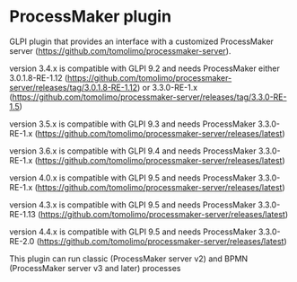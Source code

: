# ProcessMaker plugin

GLPI plugin that provides an interface with a customized ProcessMaker server (https://github.com/tomolimo/processmaker-server).

version 3.4.x is compatible with GLPI 9.2 and needs ProcessMaker either 3.0.1.8-RE-1.12 (https://github.com/tomolimo/processmaker-server/releases/tag/3.0.1.8-RE-1.12) or 3.3.0-RE-1.x (https://github.com/tomolimo/processmaker-server/releases/tag/3.3.0-RE-1.5)

version 3.5.x is compatible with GLPI 9.3 and needs ProcessMaker 3.3.0-RE-1.x (https://github.com/tomolimo/processmaker-server/releases/latest)

version 3.6.x is compatible with GLPI 9.4 and needs ProcessMaker 3.3.0-RE-1.x (https://github.com/tomolimo/processmaker-server/releases/latest)

version 4.0.x is compatible with GLPI 9.5 and needs ProcessMaker 3.3.0-RE-1.x (https://github.com/tomolimo/processmaker-server/releases/latest)

version 4.3.x is compatible with GLPI 9.5 and needs ProcessMaker 3.3.0-RE-1.13 (https://github.com/tomolimo/processmaker-server/releases/latest)

version 4.4.x is compatible with GLPI 9.5 and needs ProcessMaker 3.3.0-RE-2.0 (https://github.com/tomolimo/processmaker-server/releases/latest)

This plugin can run classic (ProcessMaker server v2) and BPMN (ProcessMaker server v3 and later) processes

